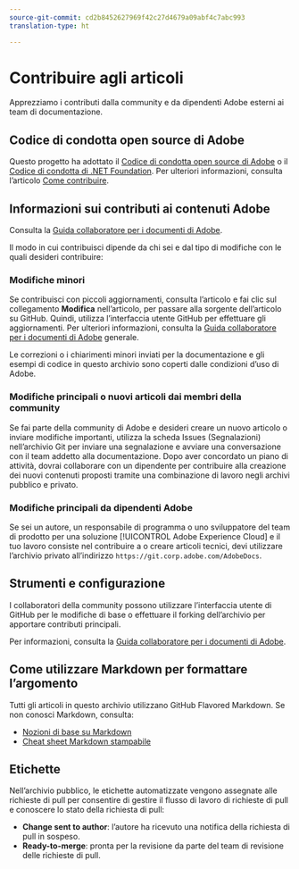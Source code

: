 ```yaml
---
source-git-commit: cd2b8452627969f42c27d4679a09abf4c7abc993
translation-type: ht

---
```

# Contribuire agli articoli

Apprezziamo i contributi dalla community e da dipendenti Adobe esterni ai team di documentazione.

## Codice di condotta open source di Adobe

Questo progetto ha adottato il [Codice di condotta open source di Adobe](code-of-conduct.md) o il [Codice di condotta di .NET Foundation](https://dotnetfoundation.org/code-of-conduct). Per ulteriori informazioni, consulta l’articolo [Come contribuire](contributing.md).

## Informazioni sui contributi ai contenuti Adobe

Consulta la [Guida collaboratore per i documenti di Adobe](https://docs.adobe.com/help/en/contributor/contributor-guide/introduction.html).

Il modo in cui contribuisci dipende da chi sei e dal tipo di modifiche con le quali desideri contribuire:

### Modifiche minori

Se contribuisci con piccoli aggiornamenti, consulta l’articolo e fai clic sul collegamento **Modifica** nell’articolo, per passare alla sorgente dell’articolo su GitHub. Quindi, utilizza l’interfaccia utente GitHub per effettuare gli aggiornamenti. Per ulteriori informazioni, consulta la [Guida collaboratore per i documenti di Adobe](https://docs.adobe.com/help/en/contributor/contributor-guide/introduction.html) generale.

Le correzioni o i chiarimenti minori inviati per la documentazione e gli esempi di codice in questo archivio sono coperti dalle condizioni d’uso di Adobe.

### Modifiche principali o nuovi articoli dai membri della community

Se fai parte della community di Adobe e desideri creare un nuovo articolo o inviare modifiche importanti, utilizza la scheda Issues (Segnalazioni) nell’archivio Git per inviare una segnalazione e avviare una conversazione con il team addetto alla documentazione. Dopo aver concordato un piano di attività, dovrai collaborare con un dipendente per contribuire alla creazione dei nuovi contenuti proposti tramite una combinazione di lavoro negli archivi pubblico e privato.

<!--
If you submit a pull request with significant changes to documentation and code examples, you'll see a message in the pull request asking you to submit an online contribution license agreement (CLA). We need you to complete the online form before we can review your pull request.
-->

### Modifiche principali da dipendenti Adobe

Se sei un autore, un responsabile di programma o uno sviluppatore del team di prodotto per una soluzione [!UICONTROL Adobe Experience Cloud] e il tuo lavoro consiste nel contribuire a o creare articoli tecnici, devi utilizzare l’archivio privato all’indirizzo `https://git.corp.adobe.com/AdobeDocs`.

<!--Employees from other parts of the Adobe world should use the public repo for minor updates.-->

## Strumenti e configurazione

I collaboratori della community possono utilizzare l’interfaccia utente di GitHub per le modifiche di base o effettuare il forking dell’archivio per apportare contributi principali.

Per informazioni, consulta la [Guida collaboratore per i documenti di Adobe](https://docs.adobe.com/help/en/contributor/contributor-guide/introduction.html).

## Come utilizzare Markdown per formattare l’argomento

Tutti gli articoli in questo archivio utilizzano GitHub Flavored Markdown. Se non conosci Markdown, consulta:

* [Nozioni di base su Markdown](https://help.github.com/articles/getting-started-with-writing-and-formatting-on-github/)
* [Cheat sheet Markdown stampabile](https://guides.github.com/pdfs/markdown-cheatsheet-online.pdf)

## Etichette

Nell’archivio pubblico, le etichette automatizzate vengono assegnate alle richieste di pull per consentire di gestire il flusso di lavoro di richieste di pull e conoscere lo stato della richiesta di pull:

* **Change sent to author**: l’autore ha ricevuto una notifica della richiesta di pull in sospeso.
* **Ready-to-merge**: pronta per la revisione da parte del team di revisione delle richieste di pull.
